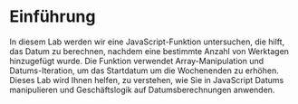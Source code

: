 # Einführung

In diesem Lab werden wir eine JavaScript-Funktion untersuchen, die hilft, das Datum zu berechnen, nachdem eine bestimmte Anzahl von Werktagen hinzugefügt wurde. Die Funktion verwendet Array-Manipulation und Datums-Iteration, um das Startdatum um die Wochenenden zu erhöhen. Dieses Lab wird Ihnen helfen, zu verstehen, wie Sie in JavaScript Datums manipulieren und Geschäftslogik auf Datumsberechnungen anwenden.
